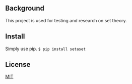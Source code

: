 ## Background
This project is used for testing and research on set theory.
## Install
Simply use pip.
`$ pip install setaset`
## License
[MIT](LICENSE)